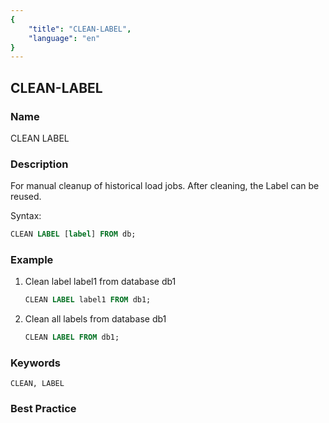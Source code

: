```yaml
---
{
    "title": "CLEAN-LABEL",
    "language": "en"
}
---
```


## CLEAN-LABEL

### Name

CLEAN LABEL

### Description

For manual cleanup of historical load jobs. After cleaning, the Label can be reused.

Syntax:

```sql
CLEAN LABEL [label] FROM db;
```

### Example

1. Clean label label1 from database db1

	```sql
	CLEAN LABEL label1 FROM db1;
	```

2. Clean all labels from database db1

	```sql
	CLEAN LABEL FROM db1;
	```

### Keywords

    CLEAN, LABEL

### Best Practice

